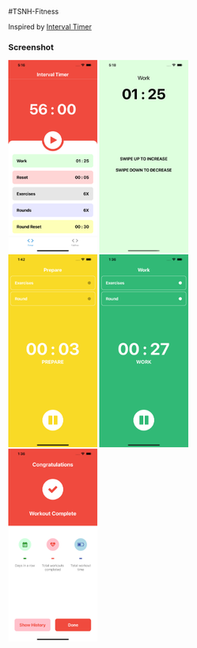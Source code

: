 #TSNH-Fitness

Inspired by [Interval Timer](https://l.facebook.com/l.php?u=http%3A%2F%2Fitunes.apple.com%2Fapp%2Fid1124297113%3Ffbclid%3DIwAR26NLkjoVidl7xAdN_zpkkKxcgj20wLmMmKVzO9wPDpccOWJG60rg8beA4&h=AT3JGGyNfVxJfEXSksYcKrAy1h-5yRTguEx5C49aGqYfVnoTnXL4pvgxOZo4Pm8TQPBz5r52R6YadZ7-7DuGg2wUYwcM2bKbfaQeuHq-jVCWlK6ag01f2wkHO1ulPlA3uhHosBI)

### Screenshot
<img src="docs/home-screen.png" alt="" width="180" height="390" />
<img src="docs/setting-screen.png" alt="" width="180" height="390" />
<img src="docs/prepare-screen.png" alt="" width="180" height="390" />
<img src="docs/work-screen.png" alt="" width="180" height="390" />
<img src="docs/done-screen.png" alt="" width="180" height="390" />
